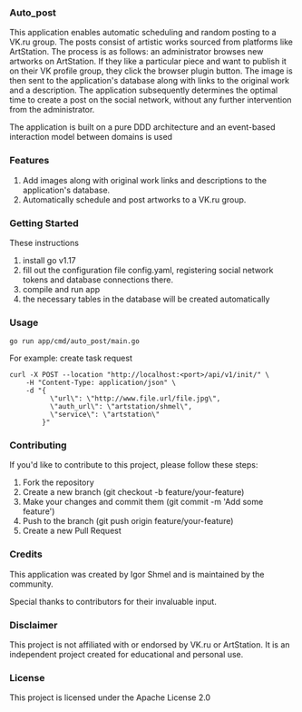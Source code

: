 ### Auto_post
This application enables automatic scheduling and random posting to a VK.ru group. The posts consist of artistic works sourced from platforms like ArtStation. The process is as follows: an administrator browses new artworks on ArtStation. If they like a particular piece and want to publish it on their VK profile group, they click the browser plugin button. The image is then sent to the application's database along with links to the original work and a description. The application subsequently determines the optimal time to create a post on the social network, without any further intervention from the administrator.

The application is built on a pure DDD architecture and an event-based interaction model between domains is used

### Features
1. Add images along with original work links and descriptions to the application's database.
2. Automatically schedule and post artworks to a VK.ru group.

### Getting Started
These instructions
1. install go v1.17
2. fill out the configuration file config.yaml, registering social network tokens and database connections there.
3. compile and run app
4. the necessary tables in the database will be created automatically

### Usage
```
go run app/cmd/auto_post/main.go
```
For example: 
create task request 
```
curl -X POST --location "http://localhost:<port>/api/v1/init/" \
    -H "Content-Type: application/json" \
    -d "{
          \"url\": \"http://www.file.url/file.jpg\",
          \"auth_url\": \"artstation/shmel\",
          \"service\": \"artstation\"
        }"
```
### Contributing
If you'd like to contribute to this project, please follow these steps:

1. Fork the repository
2. Create a new branch (git checkout -b feature/your-feature)
3. Make your changes and commit them (git commit -m 'Add some feature')
4. Push to the branch (git push origin feature/your-feature)
5. Create a new Pull Request

### Credits
This application was created by Igor Shmel and is maintained by the community.

Special thanks to contributors for their invaluable input.

### Disclaimer
This project is not affiliated with or endorsed by VK.ru or ArtStation. It is an independent project created for educational and personal use.

### License
This project is licensed under the Apache License 2.0